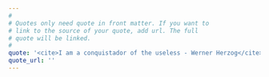 ```yaml
---
#
# Quotes only need quote in front matter. If you want to
# link to the source of your quote, add url. The full
# quote will be linked.
#
quote: '<cite>I am a conquistador of the useless - Werner Herzog</cite>'
quote_url: ''
---
```

